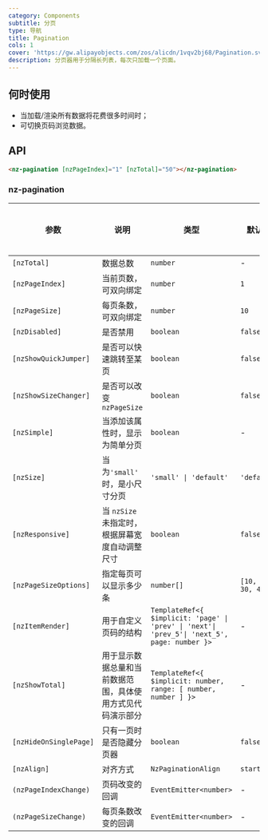 ```yaml
---
category: Components
subtitle: 分页
type: 导航
title: Pagination
cols: 1
cover: 'https://gw.alipayobjects.com/zos/alicdn/1vqv2bj68/Pagination.svg'
description: 分页器用于分隔长列表，每次只加载一个页面。
---
```


## 何时使用

- 当加载/渲染所有数据将花费很多时间时；
- 可切换页码浏览数据。

## API

```html
<nz-pagination [nzPageIndex]="1" [nzTotal]="50"></nz-pagination>
```

### nz-pagination

| 参数                   | 说明                                                       | 类型                                                                                         | 默认值             | 全局配置 |
| ---------------------- | ---------------------------------------------------------- | -------------------------------------------------------------------------------------------- | ------------------ | -------- |
| `[nzTotal]`            | 数据总数                                                   | `number`                                                                                     | -                  | -        |
| `[nzPageIndex]`        | 当前页数，可双向绑定                                       | `number`                                                                                     | `1`                | -        |
| `[nzPageSize]`         | 每页条数，可双向绑定                                       | `number`                                                                                     | `10`               | -        |
| `[nzDisabled]`         | 是否禁用                                                   | `boolean`                                                                                    | `false`            | -        |
| `[nzShowQuickJumper]`  | 是否可以快速跳转至某页                                     | `boolean`                                                                                    | `false`            | ✅       |
| `[nzShowSizeChanger]`  | 是否可以改变 `nzPageSize`                                  | `boolean`                                                                                    | `false`            | ✅       |
| `[nzSimple]`           | 当添加该属性时，显示为简单分页                             | `boolean`                                                                                    | -                  | ✅       |
| `[nzSize]`             | 当为`'small'` 时，是小尺寸分页                             | `'small' \| 'default'`                                                                       | `'default'`        | ✅       |
| `[nzResponsive]`       | 当 `nzSize` 未指定时，根据屏幕宽度自动调整尺寸             | `boolean`                                                                                    | `false`            | -        |
| `[nzPageSizeOptions]`  | 指定每页可以显示多少条                                     | `number[]`                                                                                   | `[10, 20, 30, 40]` | ✅       |
| `[nzItemRender]`       | 用于自定义页码的结构                                       | `TemplateRef<{ $implicit: 'page' \| 'prev' \| 'next'\| 'prev_5'\| 'next_5', page: number }>` | -                  | -        |
| `[nzShowTotal]`        | 用于显示数据总量和当前数据范围，具体使用方式见代码演示部分 | `TemplateRef<{ $implicit: number, range: [ number, number ] }>`                              | -                  | -        |
| `[nzHideOnSinglePage]` | 只有一页时是否隐藏分页器                                   | `boolean`                                                                                    | `false`            | -        |
| `[nzAlign]`            | 对齐方式                                                   | `NzPaginationAlign`                                                                          | `start`            | -        |
| `(nzPageIndexChange)`  | 页码改变的回调                                             | `EventEmitter<number>`                                                                       | -                  | -        |
| `(nzPageSizeChange)`   | 每页条数改变的回调                                         | `EventEmitter<number>`                                                                       | -                  | -        |

